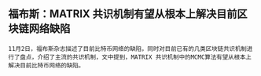 ## 福布斯：MATRIX 共识机制有望从根本上解决目前区块链网络缺陷

    11月2日，福布斯杂志描述了目前比特币网络的缺陷，同时对目前已有的几类区块链共识机制进行了盘点，介绍了主流的共识机制，文中提到，MATRIX 共识机制中的MCMC算法有望从根本上解决目前比特币网络的缺陷。



